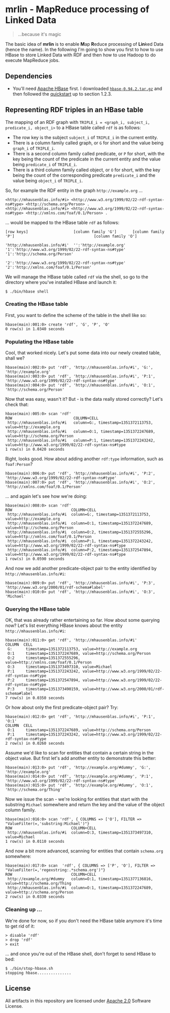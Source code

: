 # mrlin - MapReduce processing of Linked Data

> ...because it's magic

The basic idea of **mrlin** is to enable **M**ap **R**educe processing of **Lin**ked Data (hence the name). In the following I'm going to show you first to how to use HBase to store Linked Data with RDF and then how to use Hadoop to do execute MapReduce jobs.

## Dependencies

* You'll need [Apache HBase](http://hbase.apache.org/) first. I downloaded [`hbase-0.94.2.tar.gz`](http://ftp.heanet.ie/mirrors/www.apache.org/dist/hbase/stable/hbase-0.94.2.tar.gz) and then followed the [quickstart](http://hbase.apache.org/book/quickstart.html) up to section 1.2.3.

## Representing RDF triples in an HBase table

The mapping of an RDF graph with `TRIPLE_i = <graph_i, subject_i, predicate_i, object_i>` to a HBase table called `rdf` is as follows:

* The row key is the subject `subject_i` of `TRIPLE_i` in the current entity.
* There is a column family called graph, or `G` for short and the value being `graph_i` of `TRIPLE_i`.
* There is a second column family called predicate, or `P` for short, with the key being the count of the predicate in the current entity and the value being `predicate_i` of `TRIPLE_i`.
* There is a third column family called object, or `O` for short, with the key being the count of the corresponding predicate `predicate_i` and  the value being `object_i` of `TRIPLE_i`.

So, for example the RDF entity in the graph `http://example.org` ...

	<http://mhausenblas.info/#i> <http://www.w3.org/1999/02/22-rdf-syntax-ns#type> <http://schema.org/Person> .
	<http://mhausenblas.info/#i> <http://www.w3.org/1999/02/22-rdf-syntax-ns#type> <http://xmlns.com/foaf/0.1/Person> .

... would be mapped to the HBase table `rdf` as follows:

	[row keys]                    [column family 'G']       [column family 'P']                                   [column family 'O'] 
	
	'http://mhausenblas.info/#i'  '':'http://example.org'  '1':'http://www.w3.org/1999/02/22-rdf-syntax-ns#type'  '1':'http://schema.org/Person'
	                                                       '2':'http://www.w3.org/1999/02/22-rdf-syntax-ns#type'  '2':'http://xmlns.com/foaf/0.1/Person'

We will manage the HBase table called `rdf` via the shell, so go to the directory where you've installed HBase and launch it:

	$ ./bin/hbase shell

### Creating the HBase table
First, you want to define the scheme of the table in the shell like so:

	hbase(main):001:0> create 'rdf', 'G', 'P', 'O' 
	0 row(s) in 1.0340 seconds

### Populating the HBase table
Cool, that worked nicely. Let's put some data into our newly created table, shall we?

	hbase(main):002:0> put 'rdf', 'http://mhausenblas.info/#i', 'G:', 'http://example.org'
	hbase(main):003:0> put 'rdf', 'http://mhausenblas.info/#i', 'P:1', 'http://www.w3.org/1999/02/22-rdf-syntax-ns#type'
	hbase(main):004:0> put 'rdf', 'http://mhausenblas.info/#i', 'O:1', 'http://schema.org/Person'

Now that was easy, wasn't it? But - is the data really stored correctly? Let's check that:

	hbase(main):005:0> scan 'rdf'
	ROW                           COLUMN+CELL                                                                                                                                                                                                              
	 http://mhausenblas.info/#i   column=G:, timestamp=1351372113753, value=http://example.org                                                                                                                                                             
	 http://mhausenblas.info/#i   column=O:1, timestamp=1351372247689, value=http://schema.org/Person                                                                                                                                                      
	 http://mhausenblas.info/#i   column=P:1, timestamp=1351372243242, value=http://www.w3.org/1999/02/22-rdf-syntax-ns#type
	1 row(s) in 0.0420 seconds

Right, looks good. How about adding another `rdf:type` information, such as `foaf:Person`?

	hbase(main):006:0> put 'rdf', 'http://mhausenblas.info/#i', 'P:2', 'http://www.w3.org/1999/02/22-rdf-syntax-ns#type'
	hbase(main):007:0> put 'rdf', 'http://mhausenblas.info/#i', 'O:2', 'http://xmlns.com/foaf/0.1/Person'
	
... and again let's see how we're doing:

	hbase(main):008:0> scan 'rdf'
	ROW                          COLUMN+CELL                                                                                                                                                                                                              
	 http://mhausenblas.info/#i  column=G:, timestamp=1351372113753, value=http://example.org                                                                                                                                                             
	 http://mhausenblas.info/#i  column=O:1, timestamp=1351372247689, value=http://schema.org/Person                                                                                                                                                      
	 http://mhausenblas.info/#i  column=O:2, timestamp=1351372555296, value=http://xmlns.com/foaf/0.1/Person                                                                                                                                              
	 http://mhausenblas.info/#i  column=P:1, timestamp=1351372243242, value=http://www.w3.org/1999/02/22-rdf-syntax-ns#type                                                                                                                               
	 http://mhausenblas.info/#i  column=P:2, timestamp=1351372547894, value=http://www.w3.org/1999/02/22-rdf-syntax-ns#type                                                                                                                               
	1 row(s) in 0.0590 seconds

And now we add another predicate-object pair to the entity identified by `http://mhausenblas.info/#i`:

	hbase(main):009:0> put 'rdf', 'http://mhausenblas.info/#i', 'P:3', 'http://www.w3.org/2000/01/rdf-schema#label'
	hbase(main):010:0> put 'rdf', 'http://mhausenblas.info/#i', 'O:3', 'Michael'

### Querying the HBase table

OK, that was already rather entertaining so far. How about some querying now? Let's list everything HBase knows about the entity `http://mhausenblas.info/#i`:

	hbase(main):011:0> get 'rdf', 'http://mhausenblas.info/#i'
	COLUMN  CELL                                                                                                                                                                                                                     
	 G:      timestamp=1351372113753, value=http://example.org                                                                                                                                                                        
	 O:1     timestamp=1351372247689, value=http://schema.org/Person                                                                                                                                                                  
	 O:2     timestamp=1351372555296, value=http://xmlns.com/foaf/0.1/Person                                                                                                                                                          
	 O:3     timestamp=1351373497310, value=Michael                                                                                                                                                                                   
	 P:1     timestamp=1351372243242, value=http://www.w3.org/1999/02/22-rdf-syntax-ns#type                                                                                                                                           
	 P:2     timestamp=1351372547894, value=http://www.w3.org/1999/02/22-rdf-syntax-ns#type                                                                                                                                           
	 P:3     timestamp=1351373490159, value=http://www.w3.org/2000/01/rdf-schema#label                                                                                                                                                
	7 row(s) in 0.0350 seconds

Or how about only the first predicate-object pair? Try:

	hbase(main):012:0> get 'rdf', 'http://mhausenblas.info/#i', 'P:1', 'O:1'
	COLUMN  CELL                                                                                                                                                                                                                     
	 O:1     timestamp=1351372247689, value=http://schema.org/Person                                                                                                                                                                  
	 P:1     timestamp=1351372243242, value=http://www.w3.org/1999/02/22-rdf-syntax-ns#type                                                                                                                                           
	2 row(s) in 0.0260 seconds

Assume we'd like to scan for entities that contain a certain string in the object value. But first let's add another entity to demonstrate this better:
	
	hbase(main):013:0> put 'rdf', 'http://example.org/#dummy', 'G:', 'http://example.org'
	hbase(main):014:0> put 'rdf', 'http://example.org/#dummy', 'P:1', 'http://www.w3.org/1999/02/22-rdf-syntax-ns#type'
	hbase(main):015:0> put 'rdf', 'http://example.org/#dummy', 'O:1', 'http://schema.org/Thing'

Now we issue the scan - we're looking for entities that start with the substring `Michael` somewhere and return the key and the value of the object column family.

	hbase(main):016:0> scan 'rdf', { COLUMNS => ['O'], FILTER => "ValueFilter(=,'substring:Michael')"}
	ROW                          COLUMN+CELL                                                                                                                                                                                                              
	 http://mhausenblas.info/#i  column=O:3, timestamp=1351373497310, value=Michael                                                                                                                                                                       
	1 row(s) in 0.0110 seconds

And now a bit more advanced, scanning for entities that contain `schema.org` somewhere:

	hbase(main):017:0> scan  'rdf', { COLUMNS => ['P', 'O'], FILTER => "ValueFilter(=,'regexstring:.*schema.org')"}
	ROW                          COLUMN+CELL                                                                                                                                                                                                              
	 http://example.org/#dummy   column=O:1, timestamp=1351377136816, value=http://schema.org/Thing                                                                                                                                                       
	 http://mhausenblas.info/#i  column=O:1, timestamp=1351372247689, value=http://schema.org/Person                                                                                                                                                      
	2 row(s) in 0.0330 seconds

### Cleaning up ...
We're done for now, so if you don't need the HBase table anymore it's time to get rid of it:

	> disable 'rdf'
	> drop 'rdf'
	> exit

... and once you're out of the HBase shell, don't forget to send HBase to bed:

	$ ./bin/stop-hbase.sh
	stopping hbase...............

## License

All artifacts in this repository are licensed under [Apache 2.0](http://www.apache.org/licenses/LICENSE-2.0.html) Software License.